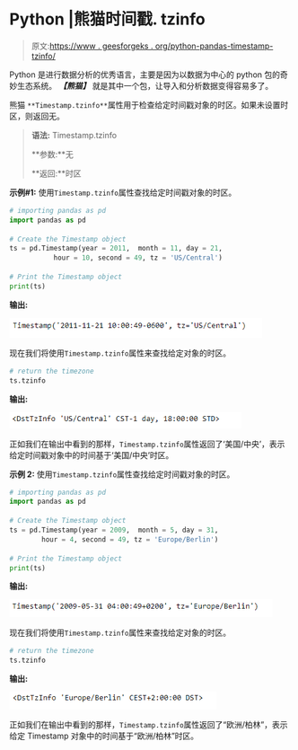 # Python |熊猫时间戳. tzinfo

> 原文:[https://www . geesforgeks . org/python-pandas-timestamp-tzinfo/](https://www.geeksforgeeks.org/python-pandas-timestamp-tzinfo/)

Python 是进行数据分析的优秀语言，主要是因为以数据为中心的 python 包的奇妙生态系统。 ***【熊猫】*** 就是其中一个包，让导入和分析数据变得容易多了。

熊猫 `**Timestamp.tzinfo**`属性用于检查给定时间戳对象的时区。如果未设置时区，则返回无。

> **语法:** Timestamp.tzinfo
> 
> **参数:**无
> 
> **返回:**时区

**示例#1:** 使用`Timestamp.tzinfo`属性查找给定时间戳对象的时区。

```py
# importing pandas as pd
import pandas as pd

# Create the Timestamp object
ts = pd.Timestamp(year = 2011,  month = 11, day = 21,
           hour = 10, second = 49, tz = 'US/Central')

# Print the Timestamp object
print(ts)
```

**输出:**

![](img/ee694c9af88333eeafa810576fa77c25.png)

现在我们将使用`Timestamp.tzinfo`属性来查找给定对象的时区。

```py
# return the timezone
ts.tzinfo
```

**输出:**

![](img/047b5296b10e1d33712d78e8c075e876.png)

正如我们在输出中看到的那样，`Timestamp.tzinfo`属性返回了‘美国/中央’，表示给定时间戳对象中的时间基于‘美国/中央’时区。

**示例 2:** 使用`Timestamp.tzinfo`属性查找给定时间戳对象的时区。

```py
# importing pandas as pd
import pandas as pd

# Create the Timestamp object
ts = pd.Timestamp(year = 2009,  month = 5, day = 31, 
        hour = 4, second = 49, tz = 'Europe/Berlin')

# Print the Timestamp object
print(ts)
```

**输出:**

![](img/e2c4d93f6eeb606ab122d97734870a13.png)

现在我们将使用`Timestamp.tzinfo`属性来查找给定对象的时区。

```py
# return the timezone
ts.tzinfo
```

**输出:**

![](img/54fc01864a9e00f2f8f7c2098189c556.png)

正如我们在输出中看到的那样，`Timestamp.tzinfo`属性返回了“欧洲/柏林”，表示给定 Timestamp 对象中的时间基于“欧洲/柏林”时区。